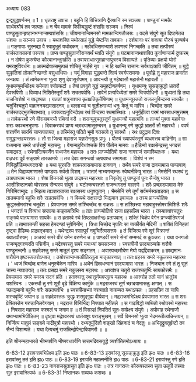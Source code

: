 अध्यायः 083

द्वन्द्वयुद्धवर्णनम् ॥ 1 ॥
धृतराष्ट्र उवाच ।
बहूनि हि विचित्राणि द्वैरथानि स्म सञ्जय ।
पाण्डूनां मामकैः सार्धमश्रौषं तव जल्पतः ॥
न चैव मामकं किञ्चिद्धृष्टं शंससि सञ्जय ।
नित्यं पाण्डुसुतान्हृष्टानभग्नान्सम्प्रशंससि ॥
जीयमानान्विमनसो मामकान्विगतौजसः ।
वदसे संयुगे सूत दिष्टमेतन्न संशयः ॥
सञ्जय उवाच ।
यथाशक्ति यथोत्साहं युद्धे चेष्टन्ति तावकाः ।
दर्शयानाः परं शक्त्या पौरुषं पुरुषर्षभ ॥
गङ्गायाः सुरनद्या वै स्वादुभूतं यथोदकम् ।
महोदधिसमभ्याशे लवणत्वं निगच्छति ॥
तथा तत्पौरुषं राजंस्तावकानां परन्तप ।
प्राप्य पाण्डुसुतान्वीरान्व्यर्थं भवति संयुगे ॥
घटमानान्यथाशक्ति कुर्वाणान्कर्म दुष्करम् ।
न दोषेण कुरुश्रेष्ठ कौरवान्गन्तुमर्हसि ॥
तवापराधात्सुमहान्सपुत्रस्य विशाम्पते ।
पृतिव्याः प्रक्षयो घोरो यमराष्ट्रविवर्धनः ॥
आत्मदोषात्समुत्पन्नं शोचितुं नार्हसे नृप ।
न हि रक्षन्ति राजानः सर्वथाऽत्रापि जीवितम् ॥
युद्धे सुकृतिनां लोकानिच्छन्तो वसुधाधिपाः ।
चमूं विगाह्य युद्ध्यन्ते नित्यं स्वर्गपरायणाः ॥
पूर्वाह्णे तु महाराज प्रावर्तत जनक्षयः ।
तं त्वमेकमना भूत्वा शृणु देवासुरोपमम् ॥
आवन्त्यौ तु महेष्वासौ महासेनौ महाबलौ ।
युधामन्युमभिप्रेक्ष्य समेयता रणोत्कटौ ॥
तेषां प्रववृते युद्धं समुहद्रोणहर्षणम् ।
युधामन्युः सुसङ्क्रुद्धो भ्रातरौ देवरूपिणौ ॥
विव्याध निशितैस्तूर्णं शरैः सन्नतपर्वभिः ।
तावेनं प्रत्यविध्येतां समरे चित्रयोधिनौ ॥
युध्यतां हि तथा राजन्विशेषो न व्यदृश्यत ।
यततां शत्रुनाशाय कृतप्रतिकृतैषिणाम् ॥
युधामन्युस्ततो राजन्ननुविन्दस्य सायकैः ।
चतुर्भिश्चतुरो वाहाननयद्यमसादनम् ॥
भल्लाभ्यां च सुतीक्ष्णाभ्यां धनुः केतुं च मारिष ।
चिच्छेद समरे राजंस्तदद्भुतमिवाभवत् ॥
त्यक्त्वाऽनुविन्दोऽथ रथं विन्दस्य रथमास्थितः ।
धनुर्गृहीत्वा परमं भारसाधनमुत्तमम् ॥
तावेकस्थौ रणे वीरावावन्त्यौ रथिनां वरौ ।
शरान्मुमुचतुस्तूर्णं युधामन्यौ महात्मनि ॥
ताभ्यां मुक्ता महावेगाः शराः काञ्चनभूषणाः ।
दिवाकरपथं प्राप्य च्छादयामासुरम्बरम् ॥
युधामन्यू रणे क्रुद्धो भ्रातरौ तौ महारथौ ।
ववर्ष शरवर्षेण सारथिं चाप्यपातयत् ॥
तस्मिंस्तु पतिते भूमौ गतसत्वे तु सारथौ ।
रथः प्रदुद्राव दिशः समुद्धान्तहयस्ततः ॥
तौ स जित्वा महाराज यज्ञसेनसुतः प्रभुः ।
पौरुषं ख्यापयंस्तूर्णं व्यधमत्तव वाहिनीम् ॥
सा वध्यमाना समरे धार्तराष्ट्री महाचमूः ।
वेगान्बहुविधांश्चक्रे विषं पीत्वेन मानवः ॥
हैडिम्बो राक्षसेन्द्रस्तु भगदत्तं समाद्रवत् ।
रथेनादित्यवर्णेन सध्वजेन महाबलः ॥
ततः प्राग्ज्योतिषो राजा नागराजं समास्थितःक ।
यथा वज्रधरः पूर्वं सङ्ग्रामे तारकामये ॥
तत्र देवाः सगन्धर्वा ऋषयश्च समागताः ।
विशेषं न स्म विविदुर्हैडिम्बभगदत्तयोः ॥
यथा सुरपतिः शक्रस्त्रासयामास दानवान् ।
तथैव समरे राजा द्रावयामास पाण्डवान् ॥
तेन विद्राव्यमाणास्ते पाण्डवाः सर्वतो दिशम् ।
त्रातारं नाभ्यगच्छन्तः स्वेष्वनीकेषु भारत ॥
भैमसेनिं रथस्थं तु तत्रापश्याम भारत ।
शेषा विमनसो भूत्वा प्राद्रवन्त महारथाः ॥
निवृत्तेषु तु पाण्डूनां पुनः सैन्येषु भारत ।
आसीन्निष्ठानको घोरस्तव सैन्यस्य संयुगे ॥
घटोत्कचस्ततो राजन्भगदत्तं महारणे ।
शरैः प्रच्छादयामास मेरुं गिरिमिवाम्बुदः ॥
निहत्य ताञ्शरान्राजा राक्षसस्य धनुश्र्युतान् ।
भैमसेनिं रणे तूर्णं सर्वमर्मस्वताडयत् ॥
स ताड्यमानो बहुभिः शरैः सन्नतपर्वभिः ।
न विव्यथे राक्षसन्द्रो भिद्यमान इवाचलः ॥
तस्य प्राग्ज्योतिषः क्रुद्धस्तोमरांश्च चतुर्दश ।
प्रेषयामास समरे तांश्चिच्छेद स राक्षसः ॥
स तांश्छित्त्वा महाबाहुस्तोमरान्निशितैः शरैः ।
भगदत्तं च विव्याध सप्तत्या कङ्कपत्रिभिः ॥
ततः प्राग्ज्योतिषो राजा प्रहसन्निव भारत ।
तस्याश्वांश्चतुरः सङ्ख्ये पातयामास सायकैः ॥
स हताश्वे रथे तिष्ठन्राक्षसेन्द्रः प्रतापवान् ।
शक्तिं चिक्षेप वेगेन प्रग्ज्योतिषगजं प्रति ॥
तामापतन्तीं सहसा हेमदण्डां सुवेगिनीम् ।
त्रिधा चिच्छेद नृपतिः सा व्यकीर्यत मेदिनीं ॥
शक्तिं विनिहतां दृष्ट्वा हैडिम्बः प्राद्रवद्भयात् ।
यथेन्द्रस्य रणात्पूर्वं नमुचिर्दैत्यसत्तमः ॥
तं विजित्य रणे शूरं विक्रान्तं ख्यातपौरुषम् ।
अजय्यं समरे वीरं यमेन वरुणेन च ॥
पाण्डवीं समरे सेनां सम्ममर्द स कुञ्जरः ।
यथा वनगजो राजन्मृद्गश्चरति पद्मिनीम् ॥
मद्रेश्वरस्तु समरे यमाभ्यां समसञ्जत ।
स्वस्त्रीयौ छादयाञ्चक्रे शरौघैः पाण्डुनन्दनौ ॥
सहदेवस्तु समरे मातुलं दृश्य सङ्गतम् ।
अवारयच्छरौघेण मेघो यद्वद्दिवाकरम् ॥
छाद्यमानः शरौघेण हृष्टरूपतरोऽभवत् ।
तयोश्चाप्यभवत्प्रीतिरतुला मातृकारणात् ॥
ततः प्रहस्य समरे नकुलस्य महारथः ।
\' ध्वजं चिच्छेद बाणेन धनुश्चैकेन मारिष ॥
अथैनं छिन्नधन्वानं छादयामास भारत ।
निजघान रणे तं तु सूतं चास्य न्यपातयत् ॥
ततः प्रसह्य समरे नकुलस्य महारथः ।
अश्वांश्च चतुरो राजंश्चतुर्भिः सायकोत्तमैः ॥
प्रेषयामास समरे यमस्य सदनं प्रति ।
हताश्वात्तु रथात्तूर्णमवप्लुत्य महारथः ॥
आरुरोह ततो यानं भ्रातुरेव यशस्विनः ।
एकस्थौ तु रणे शूरौ दृढे विक्षिप्य कार्मुके ॥
मद्रराजरथं तूर्णं च्छादयामासतुः क्षणात् ।
स च्छाद्यमानो बहुभिः शरैः सन्नतपर्वभिः ॥
स्वस्त्रीयाभ्यां नरव्याघ्रो नाकम्पत यथाऽचलः ।
प्रहसन्निव तां चापि शस्त्रवृष्टिं जघान ह ॥
सहदेवस्ततः क्रुद्धः शरमुद्गृह्य वीर्यवान् ।
मद्रराजमभिप्रेक्ष्य प्रेषयामास भारत ॥
स शरः प्रेषितस्तेन गरुडानिलवेगवान् ।
मद्रराजं विनिर्भिद्य निपपात महीतले ॥
स गाढविद्धो व्यथितो रथोपस्थे महारथः ।
निषसाद महाराज कश्मलं च जगाम ह ॥
तं विसञ्ज्ञं निपतितं सूतः सम्प्रेक्ष्य संयुगे ।
अपोवाह रथेनाजौ यमाभ्यामभिपीडितम् ॥
दृष्ट्वा मद्रेश्वररथं धार्तराष्ट्राः पराङ्भुखम् ।
सर्वे विमनसो भूत्वा नेदमस्तीत्यचिन्तयन् ॥
निर्जित्य मातुलं सङ्ख्ये माद्रीपुत्रौ महारथौ ।
दध्यतुर्मुदितौ शङ्खौ सिंहनादं च नेदतुः ॥
अभिदुद्रुवतुर्हृष्टौ तव सैन्यं विशाम्पते ।
यथा दैत्यचमूं राजन्निन्द्रोपेन्द्राविवामरौ ॥ ॥

इति श्रीमन्महाभारते भीष्मपर्वणि भीष्मवधपर्वणि सप्तमदिवसयुद्धे त्र्यशीतितमोऽध्यायः ॥

6-83-12 इरावन्तमभिप्रेक्ष्य इति झo पाठः ॥ 6-83-13 इरावांस्तु सुसङ्क्रुद्ध इति झo पाठः ॥ 6-83-16 इरावांस्तु ततं इति झo पाठः ॥ 6-83-19 इरावति महात्मनीति झo पाठः ॥ 6-83-21 इरावांस्तु रणे इति झo पाठः ॥ 6-83-23 नागराजसुतासुत इति झo पाठः । तत्र नागराजः कौरव्यस्तस्य सुता उलूपी तस्याः सुत इरावानित्यर्थः ॥ 6-83-31 निष्ठानकः सव्यथः कशब्दः ॥
